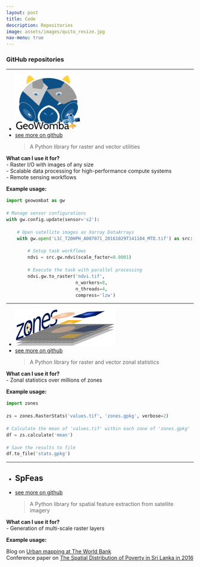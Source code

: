 ```yaml
---
layout: post
title: Code
description: Repositories
image: assets/images/quito_resize.jpg
nav-menu: true
---
```


<div class="6u$ 12u$(medium)">

<!-- Buttons -->
<h3>GitHub repositories</h3>

<hr>

<ul class="actions">
    <li><img src="assets/images/gw_logo.png" height="150px" /></li>
	<li><a href="https://geowombat.readthedocs.io" class="button">see more on github</a></li>
	<blockquote>A Python library for raster and vector utilities</blockquote> 
</ul>

<p>
<div>
<b>What can I use it for?</b>
</div>
<div>- Raster I/O with images of any size</div>
<div>- Scalable data processing for high-performance compute systems</div>
<div>- Remote sensing workflows</div>
</p>

<b>Example usage:</b>

</div>

```python
import geowombat as gw

# Manage sensor configurations
with gw.config.update(sensor='s2'):

    # Open satellite images as Xarray DataArrays
    with gw.open('L1C_T20HPH_A007071_20161029T141104_MTD.tif') as src:
    
        # Setup task workflows
        ndvi = src.gw.ndvi(scale_factor=0.0001)

        # Execute the task with parallel processing
        ndvi.gw.to_raster('ndvi.tif',
                          n_workers=8,
                          n_threads=4,
                          compress='lzw')
```

<hr>

<div class="6u$ 12u$(medium)">

<ul class="actions">
    <li><img src="assets/images/zones_logo.png" height="100px" /></li>
    <li><a href="https://github.com/jgrss/zones" class="button">see more on github</a></li>
	<blockquote>A Python library for raster and vector zonal statistics</blockquote> 
</ul>

<p>
<div>
<b>What can I use it for?</b>
</div>
<div>- Zonal statistics over millions of zones</div>
</p>

<b>Example usage:</b>

</div>

```python
import zones

zs = zones.RasterStats('values.tif', 'zones.gpkg', verbose=2)

# Calculate the mean of 'values.tif' within each zone of 'zones.gpkg'
df = zs.calculate('mean')

# Save the results to file
df.to_file('stats.gpkg')
```

<hr>

<div class="6u$ 12u$(medium)">

<ul class="actions">
    <li><h2>SpFeas</h2></li>
	<li><a href="https://jgrss.github.io/spfeas/" class="button">see more on github</a></li>
	<blockquote>A Python library for spatial feature extraction from satellite imagery</blockquote>
</ul>

<p>
<div>
<b>What can I use it for?</b>
</div>
<div>- Generation of multi-scale raster layers</div>
</p>

<b>Example usage:</b>

<div>
Blog on <a href="https://blogs.worldbank.org/latinamerica/trinidad-space-using-satellite-imagery-better-urban-management">Urban mapping at The World Bank</a>
</div>

<div>
Conference paper on <a href="http://www.iariw.org/washington/Newhouse-paper.pdf">The Spatial Distribution of Poverty in Sri Lanka in 2016</a>
</div>

</div>
